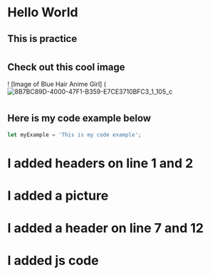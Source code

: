 # <h1> Hello World
## <h2> This is practice




# <h2> Check out this cool image

! [Image of Blue Hair Anime Girl]   (![8B7BC89D-4000-47F1-B359-E7CE3710BFC3_1_105_c](https://github.com/Angie484/skills-communicate-using-markdown/assets/157464366/75fea315-9478-417e-86a5-6587c5fbf23f)


# <h2> Here is my code example below
``` javascript
let myExample = 'This is my code example';
```






















# I added headers on line 1 and 2
# I added a picture
# I added a header on line 7 and 12
# I added js code 

